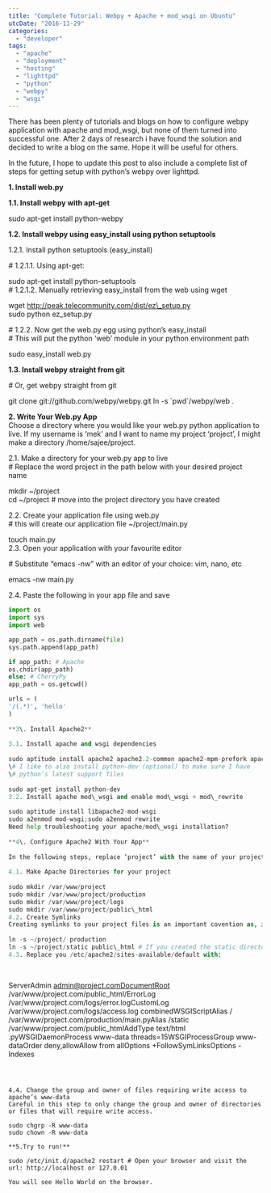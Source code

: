 ```yaml
---
title: "Complete Tutorial: Webpy + Apache + mod_wsgi on Ubuntu"
utcDate: "2016-11-29"
categories: 
  - "developer"
tags: 
  - "apache"
  - "deployment"
  - "hosting"
  - "lighttpd"
  - "python"
  - "webpy"
  - "wsgi"
---
```


There has been plenty of tutorials and blogs on how to configure webpy application with apache and mod\_wsgi, but none of them turned into successful one. After 2 days of research i have found the solution and decided to write a blog on the same. Hope it will be useful for others.  
  
In the future, I hope to update this post to also include a complete list of steps for getting setup with python’s webpy over lighttpd.  
  
  
**1\. Install web.py**  
  
**1.1. Install webpy with apt-get**  
  
sudo apt-get install python-webpy  
  
**1.2. Install webpy using easy\_install using python setuptools**   
  
1.2.1. Install python setuptools (easy\_install)  
  
\# 1.2.1.1. Using apt-get:  
  
sudo apt-get install python-setuptools  
\# 1.2.1.2. Manually retrieving easy\_install from the web using wget  
  
wget http://peak.telecommunity.com/dist/ez\_setup.py  
sudo python ez\_setup.py  
  
\# 1.2.2. Now get the web.py egg using python’s easy\_install  
\# This will put the python ‘web’ module in your python environment path  
  
sudo easy\_install web.py  
  
**1.3. Install webpy straight from git**  
  
\# Or, get webpy straight from git  
  
git clone git://github.com/webpy/webpy.git ln -s \`pwd\`/webpy/web .  
  
**2\. Write Your Web.py App**  
Choose a directory where you would like your web.py python application to live. If my username is ‘mek’ and I want to name my project ‘project’, I might make a directory /home/sajee/project.  
  
2.1. Make a directory for your web.py app to live  
\# Replace the word project in the path below with your desired project name  
  
mkdir ~/project  
cd ~/project # move into the project directory you have created  
  
2.2. Create your application file using web.py  
\# this will create our application file ~/project/main.py  
  
touch main.py  
2.3. Open your application with your favourite editor  
  
\# Substitute “emacs -nw” with an editor of your choice: vim, nano, etc  
  
emacs -nw main.py  
  
2.4. Paste the following in your app file and save  
  
```python
import os
import sys
import web

app_path = os.path.dirname(file)
sys.path.append(app_path)

if app_path: # Apache
os.chdir(app_path)
else: # CherryPy
app_path = os.getcwd()

urls = (
'/(.*)', 'hello'
)
  
**3\. Install Apache2**  
  
3.1. Install apache and wsgi dependencies  
  
sudo aptitude install apache2 apache2.2-common apache2-mpm-prefork apache2-utils libexpat1 ssl-cer  
\# I like to also install python-dev (optional) to make sure I have  
\# python’s latest support files  
  
sudo apt-get install python-dev  
3.2. Install apache mod\_wsgi and enable mod\_wsgi + mod\_rewrite  
  
sudo aptitude install libapache2-mod-wsgi  
sudo a2enmod mod-wsgi;sudo a2enmod rewrite  
Need help troubleshooting your apache/mod\_wsgi installation?  
  
**4\. Configure Apache2 With Your App**  
  
In the following steps, replace ‘project’ with the name of your project  
  
4.1. Make Apache Directories for your project  
  
sudo mkdir /var/www/project  
sudo mkdir /var/www/project/production  
sudo mkdir /var/www/project/logs  
sudo mkdir /var/www/project/public\_html  
4.2. Create Symlinks  
Creating symlinks to your project files is an important covention as, if there is a problem with one of your code bases, you can simply change your symlink to a stable codebase without having to modify your apache configuration.  
  
ln -s ~/project/ production  
ln -s ~/project/static public\_html # If you created the static directory in step 2.4. 
4.3. Replace you /etc/apache2/sites-available/default with:  
  
  

```
ServerAdmin admin@project.comDocumentRoot /var/www/project.com/public_html/ErrorLog /var/www/project.com/logs/error.logCustomLog /var/www/project.com/logs/access.log combinedWSGIScriptAlias / /var/www/project.com/production/main.pyAlias /static /var/www/project.com/public_htmlAddType text/html .pyWSGIDaemonProcess www-data threads=15WSGIProcessGroup www-dataOrder deny,allowAllow from allOptions +FollowSymLinksOptions -Indexes
```

  
  
4.4. Change the group and owner of files requiring write access to apache’s www-data  
Careful in this step to only change the group and owner of directories or files that will require write access.  
  
sudo chgrp -R www-data  
sudo chown -R www-data  
  
**5.Try to run!**  
  
sudo /etc/init.d/apache2 restart # Open your browser and visit the url: http://localhost or 127.0.01  
  
You will see Hello World on the browser.
